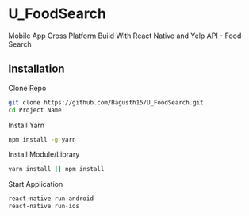 # U_FoodSearch

Mobile App Cross Platform Build With React Native and Yelp API - Food Search

## Installation

Clone Repo

```bash
git clone https://github.com/Bagusth15/U_FoodSearch.git
cd Project Name
```

Install Yarn

```bash
npm install -g yarn
```

Install Module/Library

```bash
yarn install || npm install
```

Start Application

```bash
react-native run-android
react-native run-ios
```
